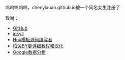 呜呜呜呜呜，chenyixuan.github.io被一个同名女生注册了

  致谢：
   <ul>
        <li><a href="https://github.com">GitHub</a></li>
        <li><a href="http://jekyll.com.cn/">jekyll</a></li>
        <li><a href="http://huangxuan.me/">Hux模板源码编写者</a></li> 
        <li><a href="https://github.com/qiubaiying/qiubaiying.github.io">柏荧BY更详细教程和汉化</a></li>
        <li><a href="https://analytics.google.com/analytics">Google数据分析</a></li>
        
   